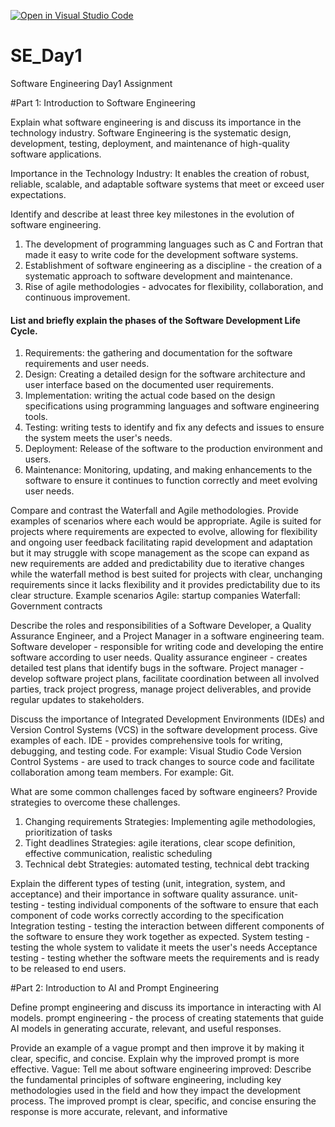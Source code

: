 [![Open in Visual Studio Code](https://classroom.github.com/assets/open-in-vscode-2e0aaae1b6195c2367325f4f02e2d04e9abb55f0b24a779b69b11b9e10269abc.svg)](https://classroom.github.com/online_ide?assignment_repo_id=15533091&assignment_repo_type=AssignmentRepo)
# SE_Day1
Software Engineering Day1 Assignment

#Part 1: Introduction to Software Engineering

Explain what software engineering is and discuss its importance in the technology industry.
Software Engineering is the systematic design, development, testing, deployment, and maintenance of high-quality software applications.

Importance in the Technology Industry:
It enables the creation of robust, reliable, scalable, and adaptable software systems that meet or exceed user expectations.

Identify and describe at least three key milestones in the evolution of software engineering.
1. The development of programming languages such as C and Fortran that made it easy to write code for the development software systems.
2. Establishment of software engineering as a discipline - the creation of a systematic approach to software development and maintenance.
3. Rise of agile methodologies - advocates for flexibility, collaboration, and continuous improvement.

#### List and briefly explain the phases of the Software Development Life Cycle.
1. Requirements: the gathering and documentation for the software requirements and user needs.
2. Design: Creating a detailed design for the software  architecture and user interface based on the documented user requirements.
3. Implementation: writing the actual code based on the design specifications using programming languages and software engineering tools.
4. Testing: writing tests to identify and fix any defects and issues to ensure the system meets the user's needs.
5. Deployment: Release of the software to the production environment and users.
6. Maintenance: Monitoring, updating, and making enhancements to the software to ensure it continues to function correctly and meet evolving user needs.


Compare and contrast the Waterfall and Agile methodologies. Provide examples of scenarios where each would be appropriate.
Agile is suited for projects where requirements are expected to evolve, allowing for flexibility and ongoing user feedback facilitating rapid development and adaptation but it may struggle with scope management as the scope can expand as new requirements are added and predictability due to iterative changes while the waterfall method is best suited for projects with clear, unchanging requirements since it lacks flexibility and it provides predictability due to its clear structure.
Example scenarios
Agile: startup companies
Waterfall: Government contracts 

Describe the roles and responsibilities of a Software Developer, a Quality Assurance Engineer, and a Project Manager in a software engineering team.
Software developer - responsible for writing code and developing the entire software according to user needs.
Quality assurance engineer - creates detailed test plans that identify bugs in the software.
Project manager - develop software project plans, facilitate coordination between all involved parties, track project progress, manage project deliverables, and provide regular updates to stakeholders.

Discuss the importance of Integrated Development Environments (IDEs) and Version Control Systems (VCS) in the software development process. Give examples of each.
IDE - provides comprehensive tools for writing, debugging, and testing code. For example: Visual Studio Code
Version Control Systems - are used to track changes to source code and facilitate collaboration among team members. For example: Git.

What are some common challenges faced by software engineers? Provide strategies to overcome these challenges.
1. Changing requirements
    Strategies: Implementing agile methodologies, prioritization of tasks
2. Tight deadlines
    Strategies: agile iterations, clear scope definition, effective communication, realistic scheduling
3. Technical debt
    Strategies: automated testing, technical debt tracking

Explain the different types of testing (unit, integration, system, and acceptance) and their importance in software quality assurance.
unit-testing - testing individual components of the software to ensure that each component of code works correctly according to the specification
Integration testing - testing the interaction between different components of the software to ensure they work together as expected.
System testing - testing the whole system to validate it meets the user's needs
Acceptance testing - testing whether the software meets the requirements and is ready to be released to end users.

#Part 2: Introduction to AI and Prompt Engineering


Define prompt engineering and discuss its importance in interacting with AI models.
prompt engineering - the process of creating statements that guide AI models in generating accurate, relevant, and useful responses.

Provide an example of a vague prompt and then improve it by making it clear, specific, and concise. Explain why the improved prompt is more effective.
Vague: Tell me about software engineering
improved: Describe the fundamental principles of software engineering, including key methodologies used in the field and how they impact the development process.
The improved prompt is clear, specific, and concise ensuring the response is more accurate, relevant, and informative
